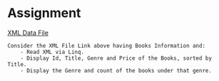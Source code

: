 # Assignment

[XML Data File](../res/Calatog.xml)

```
Consider the XML File Link above having Books Information and:
    - Read XML via Linq.
    - Display Id, Title, Genre and Price of the Books, sorted by Title.
    - Display the Genre and count of the books under that genre.

```

</details>

